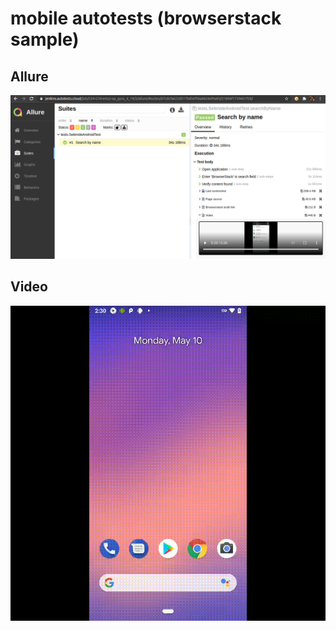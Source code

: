 # mobile autotests (browserstack sample)

## Allure
![Allure](src/test/resources/files/allure.png)

## Video
![Video](src/test/resources/files/browserstack.gif)
